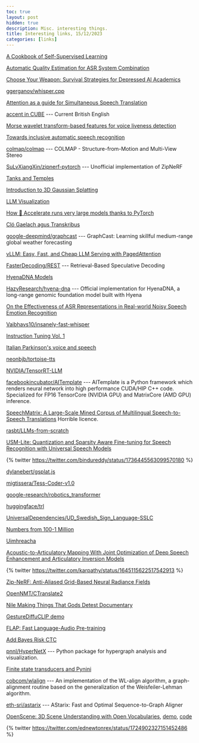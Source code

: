 ```yaml
---
toc: true
layout: post
hidden: true
description: Misc. interesting things.
title: Interesting links, 15/12/2023
categories: [links]
---
```


[A Cookbook of Self-Supervised Learning](https://arxiv.org/abs/2304.12210)

[Automatic Quality Estimation for ASR System Combination](https://arxiv.org/abs/1706.07238)

[Choose Your Weapon: Survival Strategies for Depressed AI Academics](https://arxiv.org/abs/2304.06035)

[ggerganov/whisper.cpp](https://github.com/ggerganov/whisper.cpp)

[Attention as a guide for Simultaneous Speech Translation](https://arxiv.org/abs/2212.07850)

[accent in CUBE](http://cube.elte.hu/accent.html) --- Current British English

[Morse wavelet transform-based features for voice liveness detection](https://www.sciencedirect.com/science/article/pii/S0885230823000906)

[Towards inclusive automatic speech recognition](https://www.sciencedirect.com/science/article/pii/S0885230823000864)

[colmap/colmap](https://github.com/colmap/colmap) --- COLMAP - Structure-from-Motion and Multi-View Stereo

[SuLvXiangXin/zipnerf-pytorch](https://github.com/SuLvXiangXin/zipnerf-pytorch) --- Unofficial implementation of ZipNeRF

[Tanks and Temples](https://www.tanksandtemples.org/)

[Introduction to 3D Gaussian Splatting](https://huggingface.co/blog/gaussian-splatting)

[LLM Visualization](https://bbycroft.net/llm)

[How 🤗 Accelerate runs very large models thanks to PyTorch](https://huggingface.co/blog/accelerate-large-models)

[Cló Gaelach agus Transkribus](https://aistriuchain.wordpress.com/2023/11/11/clo-gaelach-agus-transkribus/)

[google-deepmind/graphcast](https://github.com/google-deepmind/graphcast) --- GraphCast: Learning skillful medium-range global weather forecasting

[vLLM: Easy, Fast, and Cheap LLM Serving with PagedAttention](https://blog.vllm.ai/2023/06/20/vllm.html)

[FasterDecoding/REST](https://github.com/FasterDecoding/REST) --- Retrieval-Based Speculative Decoding

[HyenaDNA Models](https://huggingface.co/collections/LongSafari/hyenadna-models-654d0cbbe113b04ba5a0f638)

[HazyResearch/hyena-dna](https://github.com/HazyResearch/hyena-dna) --- Official implementation for HyenaDNA, a long-range genomic foundation model built with Hyena

[On the Effectiveness of ASR Representations in Real-world Noisy Speech Emotion Recognition](https://arxiv.org/abs/2311.07093)

[Vaibhavs10/insanely-fast-whisper](https://github.com/Vaibhavs10/insanely-fast-whisper)

[Instruction Tuning Vol. 1](https://nlpnewsletter.substack.com/p/instruction-tuning-vol-1)

[Italian Parkinson's voice and speech](https://ieee-dataport.org/open-access/italian-parkinsons-voice-and-speech)

[neonbjb/tortoise-tts](https://github.com/neonbjb/tortoise-tts)

[NVIDIA/TensorRT-LLM](https://github.com/NVIDIA/TensorRT-LLM)

[facebookincubator/AITemplate](https://github.com/facebookincubator/AITemplate) --- AITemplate is a Python framework which renders neural network into high performance CUDA/HIP C++ code. Specialized for FP16 TensorCore (NVIDIA GPU) and MatrixCore (AMD GPU) inference.

[SpeechMatrix: A Large-Scale Mined Corpus of Multilingual Speech-to-Speech Translations](https://arxiv.org/abs/2211.04508)
Horrible licence.

[rasbt/LLMs-from-scratch](https://github.com/rasbt/LLMs-from-scratch)

[USM-Lite: Quantization and Sparsity Aware Fine-tuning for Speech Recognition with Universal Speech Models](https://arxiv.org/abs/2312.08553)

{% twitter https://twitter.com/bindureddy/status/1736445563099570180 %}

[dylanebert/gsplat.js](https://github.com/dylanebert/gsplat.js)

[migtissera/Tess-Coder-v1.0](https://huggingface.co/datasets/migtissera/Tess-Coder-v1.0)

[google-research/robotics_transformer](https://github.com/google-research/robotics_transformer)

[huggingface/trl](https://github.com/huggingface/trl)

[UniversalDependencies/UD_Swedish_Sign_Language-SSLC](https://github.com/UniversalDependencies/UD_Swedish_Sign_Language-SSLC)

[Numbers from 100-1 Million](http://www.nualeargais.ie/gnag/zahl2.htm)

[Uimhreacha](https://www.lexiconista.com/pdf/Uimhreacha.pdf)

[Acoustic-to-Articulatory Mapping With Joint Optimization of Deep Speech Enhancement and Articulatory Inversion Models](https://ieeexplore.ieee.org/document/9640504)

{% twitter https://twitter.com/karpathy/status/1645115622517542913 %}

[Zip-NeRF: Anti-Aliased Grid-Based Neural Radiance Fields](https://arxiv.org/abs/2304.06706)

[OpenNMT/CTranslate2](https://github.com/OpenNMT/CTranslate2)

[Nile Making Things That Gods Detest Documentary](https://www.youtube.com/watch?v=qZsNsPtinMQ)

[GestureDiffuCLIP demo](https://pku-mocca.github.io/GestureDiffuCLIP-Page/)

[FLAP: Fast Language-Audio Pre-training](https://arxiv.org/abs/2311.01615)

[Add Bayes Risk CTC](https://github.com/espnet/espnet/pull/5519)

[pnnl/HyperNetX](https://github.com/pnnl/HyperNetX) --- Python package for hypergraph analysis and visualization.

[Finite state transducers and Pynini](http://m.mr-pc.org/t/ling83800/2020sp/lecture05b.pdf)

[cobcom/wlalign](https://gitlab.inria.fr/cobcom/wlalign) --- An implementation of the WL-align algorithm, a graph-alignment routine based on the generalization of the Weisfeiler-Lehman algorithm.

[eth-sri/astarix](https://github.com/eth-sri/astarix) --- AStarix: Fast and Optimal Sequence-to-Graph Aligner

[OpenScene: 3D Scene Understanding with Open Vocabularies](https://arxiv.org/abs/2211.15654), [demo](https://pengsongyou.github.io/openscene), [code](https://github.com/pengsongyou/openscene)

{% twitter https://twitter.com/ednewtonrex/status/1724902327151452486 %}


